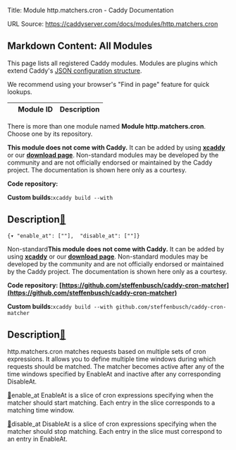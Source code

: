 Title: Module http.matchers.cron - Caddy Documentation

URL Source: https://caddyserver.com/docs/modules/http.matchers.cron

Markdown Content:
All Modules
-----------

This page lists all registered Caddy modules. Modules are plugins which extend Caddy's [JSON configuration structure](https://caddyserver.com/docs/json/).

We recommend using your browser's "Find in page" feature for quick lookups.

|  | Module ID | Description |
| --- | --- | --- |

There is more than one module named **Module http.matchers.cron**. Choose one by its repository.

**This module does not come with Caddy.** It can be added by using **[xcaddy](https://caddyserver.com/docs/build#xcaddy)** or our **[download page](https://caddyserver.com/download)**. Non-standard modules may be developed by the community and are not officially endorsed or maintained by the Caddy project. The documentation is shown here only as a courtesy.

**Code repository:**

**Custom builds:**`xcaddy build --with`

Description[🔗](https://caddyserver.com/docs/modules/http.matchers.cron#docs "Direct link")
-------------------------------------------------------------------------------------------

`{▾	"enable_at": [""],	"disable_at": [""]}`

Non-standard**This module does not come with Caddy.** It can be added by using **[xcaddy](https://caddyserver.com/docs/build#xcaddy)** or our **[download page](https://caddyserver.com/download)**. Non-standard modules may be developed by the community and are not officially endorsed or maintained by the Caddy project. The documentation is shown here only as a courtesy.

**Code repository: [https://github.com/steffenbusch/caddy-cron-matcher](https://github.com/steffenbusch/caddy-cron-matcher)**

**Custom builds:**`xcaddy build --with github.com/steffenbusch/caddy-cron-matcher`

Description[🔗](https://caddyserver.com/docs/modules/http.matchers.cron#docs "Direct link")
-------------------------------------------------------------------------------------------

http.matchers.cron matches requests based on multiple sets of cron expressions. It allows you to define multiple time windows during which requests should be matched. The matcher becomes active after any of the time windows specified by EnableAt and inactive after any corresponding DisableAt.

[🔗](https://caddyserver.com/docs/modules/http.matchers.cron#enable_at)enable_at
EnableAt is a slice of cron expressions specifying when the matcher should start matching. Each entry in the slice corresponds to a matching time window.

[🔗](https://caddyserver.com/docs/modules/http.matchers.cron#disable_at)disable_at
DisableAt is a slice of cron expressions specifying when the matcher should stop matching. Each entry in the slice must correspond to an entry in EnableAt.
